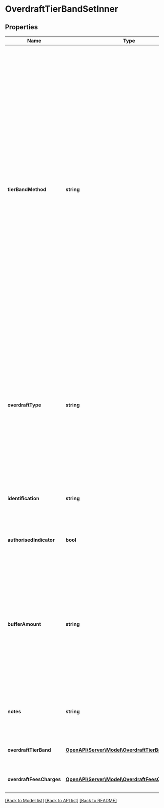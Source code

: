 # OverdraftTierBandSetInner

## Properties
Name | Type | Description | Notes
------------ | ------------- | ------------- | -------------
**tierBandMethod** | **string** | The methodology of how overdraft is charged. It can be: &#39;Whole&#39;  Where the same charge/rate is applied to the entirety of the overdraft balance (where charges are applicable).  &#39;Tiered&#39; Where different charges/rates are applied dependent on overdraft maximum and minimum balance amount tiers defined by the lending financial organisation &#39;Banded&#39; Where different charges/rates are applied dependent on overdraft maximum and minimum balance amount bands defined by a government organisation. | 
**overdraftType** | **string** | An overdraft can either be &#39;committed&#39; which means that the facility cannot be withdrawn without reasonable notification before it&#39;s agreed end date, or &#39;on demand&#39; which means that the financial institution can demand repayment at any point in time. | [optional] 
**identification** | **string** | Unique and unambiguous identification of a  Tier Band for a overdraft product. | [optional] 
**authorisedIndicator** | **bool** | Indicates if the Overdraft is authorised (Y) or unauthorised (N) | [optional] 
**bufferAmount** | **string** | When a customer exceeds their credit limit, a financial institution will not charge the customer unauthorised overdraft charges if they do not exceed by more than the buffer amount. Note: Authorised overdraft charges may still apply. | [optional] 
**notes** | **string** | Optional additional notes to supplement the overdraft Tier Band Set details | [optional] 
**overdraftTierBand** | [**OpenAPI\Server\Model\OverdraftTierBandInner**](OverdraftTierBandInner.md) | Provides overdraft details for a specific tier or band | 
**overdraftFeesCharges** | [**OpenAPI\Server\Model\OverdraftFeesChargesInner1**](OverdraftFeesChargesInner1.md) | Overdraft fees and charges details | [optional] 

[[Back to Model list]](../README.md#documentation-for-models) [[Back to API list]](../README.md#documentation-for-api-endpoints) [[Back to README]](../README.md)


